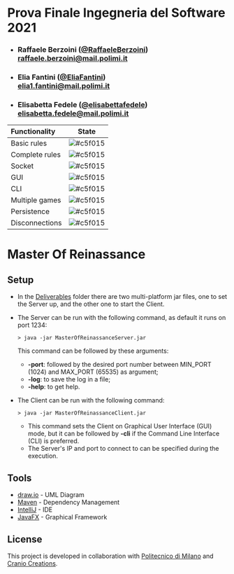 # Prova Finale Ingegneria del Software 2021


- ###  Raffaele Berzoini  ([@RaffaeleBerzoini](https://github.com/RaffaeleBerzoini)) <br> raffaele.berzoini@mail.polimi.it
- ###  Elia Fantini ([@EliaFantini](https://github.com/EliaFantini)) <br> elia1.fantini@mail.polimi.it
- ###  Elisabetta Fedele ([@elisabettafedele](https://github.com/elisabettafedele)) <br> elisabetta.fedele@mail.polimi.it

| Functionality | State |
|:-----------------------|:------------------------------------:|
| Basic rules | ![#c5f015](https://via.placeholder.com/15/008000/000000?text=+) |
| Complete rules | ![#c5f015](https://via.placeholder.com/15/008000/000000?text=+) |
| Socket | ![#c5f015](https://via.placeholder.com/15/008000/000000?text=+) |
| GUI | ![#c5f015](https://via.placeholder.com/15/008000/000000?text=+) |
| CLI | ![#c5f015](https://via.placeholder.com/15/008000/000000?text=+)|
| Multiple games | ![#c5f015](https://via.placeholder.com/15/008000/000000?text=+) |
| Persistence | ![#c5f015](https://via.placeholder.com/15/008000/000000?text=+) |
| Disconnections | ![#c5f015](https://via.placeholder.com/15/008000/000000?text=+) |

<!--
[![RED](https://placehold.it/15/f03c15/f03c15)](#)
[![YELLOW](https://placehold.it/15/ffdd00/ffdd00)](#)
[![GREEN](https://placehold.it/15/44bb44/44bb44)](#)
-->

# Master Of Reinassance



## Setup

- In the [Deliverables](Deliverables) folder there are two multi-platform jar files, one to set the Server up, and the other one to start the Client.
- The Server can be run with the following command, as default it runs on port 1234:
    ```shell
    > java -jar MasterOfReinassanceServer.jar
    ```
  This command can be followed by these arguments:
  - **-port**: followed by the desired port number between MIN_PORT (1024) and MAX_PORT (65535) as argument;
  - **-log**: to save the log in a file;
  - **-help**: to get help.

- The Client can be run with the following command:
    ```shell
    > java -jar MasterOfReinassanceClient.jar
    ```
    - This command sets the Client on Graphical User Interface (GUI) mode, but it can be followed by **-cli** if the Command Line Interface (CLI) is preferred.
    - The Server's IP and port to connect to can be specified during the execution.
    

## Tools

* [draw.io](http://draw.io) - UML Diagram
* [Maven](https://maven.apache.org/) - Dependency Management
* [IntelliJ](https://www.jetbrains.com/idea/) - IDE
* [JavaFX](https://openjfx.io) - Graphical Framework

## License

This project is developed in collaboration with [Politecnico di Milano](https://www.polimi.it) and [Cranio Creations](http://www.craniocreations.it).
 